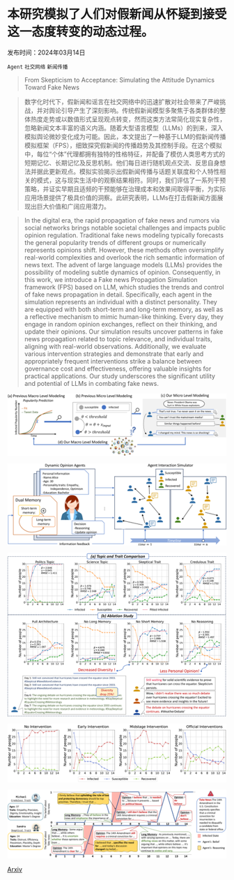 # 本研究模拟了人们对假新闻从怀疑到接受这一态度转变的动态过程。

发布时间：2024年03月14日

`Agent` `社交网络` `新闻传播`

> From Skepticism to Acceptance: Simulating the Attitude Dynamics Toward Fake News

> 数字化时代下，假新闻和谣言在社交网络中的迅速扩散对社会带来了严峻挑战，并对舆论引导产生了深刻影响。传统假新闻模型多聚焦于各类群体的整体热度走势或以数值形式呈现观点转变，然而这类方法常简化现实复杂性，忽略新闻文本丰富的语义内涵。随着大型语言模型（LLMs）的到来，深入模拟舆论微妙变化成为可能。因此，本文提出了一种基于LLM的假新闻传播模拟框架（FPS），细致探究假新闻的传播趋势及其控制手段。在这个模拟中，每位“个体”代理都拥有独特的性格特征，并配备了模仿人类思考方式的短期记忆、长期记忆及反思机制。他们每日进行随机观点交流、反思自身想法并据此更新观点。模拟实验揭示出假新闻传播与话题关联度和个人特性相关的模式，这与现实生活中的观察结果相符。同时，我们评估了一系列干预策略，并证实早期且适频的干预能够在治理成本和效果间取得平衡，为实际应用场景提供了极具价值的洞察。此研究表明，LLMs在打击假新闻方面展现出巨大价值和广阔应用潜力。

> In the digital era, the rapid propagation of fake news and rumors via social networks brings notable societal challenges and impacts public opinion regulation. Traditional fake news modeling typically forecasts the general popularity trends of different groups or numerically represents opinions shift. However, these methods often oversimplify real-world complexities and overlook the rich semantic information of news text. The advent of large language models (LLMs) provides the possibility of modeling subtle dynamics of opinion. Consequently, in this work, we introduce a Fake news Propagation Simulation framework (FPS) based on LLM, which studies the trends and control of fake news propagation in detail. Specifically, each agent in the simulation represents an individual with a distinct personality. They are equipped with both short-term and long-term memory, as well as a reflective mechanism to mimic human-like thinking. Every day, they engage in random opinion exchanges, reflect on their thinking, and update their opinions. Our simulation results uncover patterns in fake news propagation related to topic relevance, and individual traits, aligning with real-world observations. Additionally, we evaluate various intervention strategies and demonstrate that early and appropriately frequent interventions strike a balance between governance cost and effectiveness, offering valuable insights for practical applications. Our study underscores the significant utility and potential of LLMs in combating fake news.

![本研究模拟了人们对假新闻从怀疑到接受这一态度转变的动态过程。](../../../paper_images/2403.09498/x1.png)

![本研究模拟了人们对假新闻从怀疑到接受这一态度转变的动态过程。](../../../paper_images/2403.09498/x2.png)

![本研究模拟了人们对假新闻从怀疑到接受这一态度转变的动态过程。](../../../paper_images/2403.09498/x3.png)

![本研究模拟了人们对假新闻从怀疑到接受这一态度转变的动态过程。](../../../paper_images/2403.09498/x4.png)

![本研究模拟了人们对假新闻从怀疑到接受这一态度转变的动态过程。](../../../paper_images/2403.09498/x5.png)

[Arxiv](https://arxiv.org/abs/2403.09498)